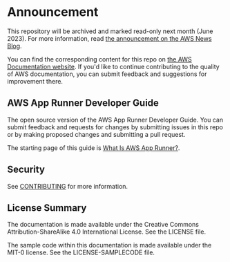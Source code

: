 # Announcement

This repository will be archived and marked read-only next month (June 2023). For more information, read [the announcement on the AWS News Blog](https://aws.amazon.com/blogs/aws/retiring-the-aws-documentation-on-github/).

You can find the corresponding content for this repo on [the AWS Documentation website](https://docs.aws.amazon.com/apprunner/latest/dg). If you'd like to continue contributing to the quality of AWS documentation, you can submit feedback and suggestions for improvement there.

## AWS App Runner Developer Guide

The open source version of the AWS App Runner Developer Guide. You can submit feedback and requests for changes by submitting issues in this repo or by making proposed changes and submitting a pull request.

The starting page of this guide is [What Is AWS App Runner?](https://github.com/awsdocs/aws-app-runner-developer-guide/blob/main/doc_source/what-is-apprunner.md).

## Security

See [CONTRIBUTING](CONTRIBUTING.md#security-issue-notifications) for more information.

## License Summary

The documentation is made available under the Creative Commons Attribution-ShareAlike 4.0 International License. See the LICENSE file.

The sample code within this documentation is made available under the MIT-0 license. See the LICENSE-SAMPLECODE file.
